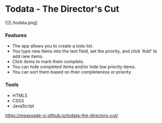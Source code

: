 # Todata - The Director's Cut

![][./todata.png]

### Features

* The app allows you to create a todo list.
* You type new items into the text field, set the priority, and click 'Add' to add new items.
* Click items to mark them complete.
* You can hide completed items and/or hide low priority items. 
* You can sort them based on their completeness or priority.

### Tools

* HTML5
* CSS3
* JavaScript

https://mpassade-ci.github.io/todata-the-directors-cut/

